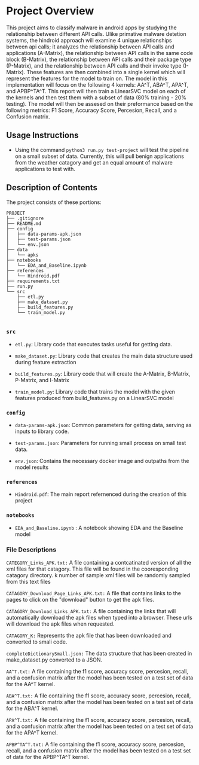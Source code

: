 
# Project Overview

This project aims to classify malware in android apps by studying the relationship between different API calls. Ulike primative malware detetion systems, the hindroid approach will examine 4 unique relationships between api calls; it analyzes the relationship between API calls and applications (A-Matrix), the relationship between API calls in the same code block (B-Matrix), the relationship between API calls and their package type (P-Matrix), and the relationship between API calls and their invoke type (I-Matrix). These features are then combined into a single kernel which will represent the features for the model to train on. The model in this implementation will focus on the following 4 kernels: AA^T, ABA^T, APA^T, and APBP^TA^T. This report will then train a LinearSVC model on each of the kernels and then test them with a subset of data (80% training - 20% testing). The model will then be assesed on their preformance based on the following metrics: F1 Score, Accuracy Score, Percesion, Recall, and a Confusion matrix. 

## Usage Instructions

* Using the command `python3 run.py test-project` will test the pipeline on a small subset of data. Currently, this will pull benign applications from the weather catagory and get an equal amount of malware applications to test with. 

## Description of Contents

The project consists of these portions:
```
PROJECT
├── .gitignore
├── README.md
├── config
│   ├── data-params-apk.json
│   ├── test-params.json
│   └── env.json
├── data
│   └── apks
├── notebooks
│   └── EDA_and_Baseline.ipynb
├── references
│   └── Hindroid.pdf
├── requirements.txt
├── run.py
└── src
    ├── etl.py
    ├── make_dataset.py
    ├── build_features.py
    └── train_model.py
    
```

### `src`

* `etl.py`: Library code that executes tasks useful for getting data. 

* `make_dataset.py`: Library code that creates the main data structure used during feature extraction

* `build_features.py`: Library code that will create the A-Matrix, B-Matrix, P-Matrix, and I-Matrix

* `train_model.py`: Library code that trains the model with the given features produced from build_features.py on a LinearSVC model

### `config`

* `data-params-apk.json`: Common parameters for getting data, serving as
  inputs to library code.
  
* `test-params.json`: Parameters for running small process on small
  test data.
  
* `env.json`: Contains the necessary docker image and outpaths from the model results
  
### `references`

* `Hindroid.pdf`: The main report refernenced during the creation of this project

### `notebooks`

* `EDA_and_Baseline.ipynb` : A notebook showing EDA and the Baseline model
    
    

### File Descriptions

`CATEGORY_Links_APK.txt:` A file containing a contcatinated version of all the xml
files for that catagory. This file will be found in the cooresponding catagory directory.
k number of sample xml files will be randomly sampled from this text files

`CATAGORY_Download_Page_Links_APK.txt:` A file that contains links to the pages to
click on the "download" button to get the apk files.

`CATAGORY_Download_Links_APK.txt:` A file containing the links that will automatically
download the apk files when typed into a browser. These urls will download the apk
files when requested.

`CATAGORY_K:` Represents the apk file that has been downloaded and converted to
smali code.

`completeDictionarySmall.json:` The data structure that has been created in make_dataset.py converted to a JSON.

`AA^T.txt:` A file containing the f1 score, accuracy score, percesion, recall, and a confusion matrix after the model has been tested on a test set of data for the AA^T kernel. 

`ABA^T.txt:` A file containing the f1 score, accuracy score, percesion, recall, and a confusion matrix after the model has been tested on a test set of data for the ABA^T kernel. 

`APA^T.txt:` A file containing the f1 score, accuracy score, percesion, recall, and a confusion matrix after the model has been tested on a test set of data for the APA^T kernel. 

`APBP^TA^T.txt:` A file containing the f1 score, accuracy score, percesion, recall, and a confusion matrix after the model has been tested on a test set of data for the APBP^TA^T kernel. 


